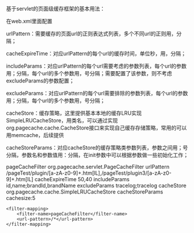 基于servlet的页面级缓存框架的基本用法：

在web.xml里面配置

urlPattern：需要缓存的页面url的正则表达式列表，多个不同url的正则用，分隔；

cacheExpireTime：对应urlPattern的每个url的缓存时间，单位秒，用，分隔；

includeParams：对应urlPattern的每个url需要考虑的参数列表，每个url的参数用；分隔，每个url的多个参数用，号分隔；需要配置了该参数，则不考虑excludeParams的参数配置；

excludeParams：对应urlPattern的每个url需要排除的参数列表，每个url的参数用；分隔，每个url的多个参数用，号分隔；

cacheStore：缓存策略，这里提供基本本地的缓存LRU实现SimpleLRUCacheStore，用类名，可以通过实现org.pagecache.cache.CacheStore接口来实现自己缓存存储策略，常用的可以用memcache，后续提供

cacheStoreParams：对应cacheStore的缓存策略类参数列表，参数之间用；号分隔，参数名和参数值用：分隔，在init参数中可以根据参数做一些初始化工作；



  <filter>
		<filter-name>pageCacheFilter</filter-name>
		<filter-class>org.pagecache.servlet.PageCacheFilter</filter-class>
		<init-param>
			<param-name>urlPattern</param-name>
			<param-value>/pageTest/plugin/[a-zA-z0-9]+.htm[lL],/pageTest/plugin3/[a-zA-z0-9]+.htm[lL]</param-value>
		</init-param>
		<init-param>
			<param-name>cacheExpireTime</param-name>
			<param-value>50,40</param-value>
		</init-param>
		<init-param>
			<param-name>includeParams</param-name>
			<param-value>id,name;brandId,brandName</param-value>
		</init-param>
		<init-param>
			<param-name>excludeParams</param-name>
			<param-value>tracelog;tracelog</param-value>
		</init-param>
		<init-param>
			<param-name>cacheStore</param-name>
			<param-value>org.pagecache.cache.SimpleLRUCacheStore</param-value>
		</init-param>	
				<init-param>
			<param-name>cacheStoreParams</param-name>
			<param-value>cachesize:5</param-value>
		</init-param>			
	</filter>

	<filter-mapping>
		<filter-name>pageCacheFilter</filter-name>
		<url-pattern>/*</url-pattern>
	</filter-mapping>
